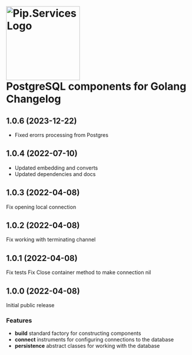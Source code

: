 # <img src="https://uploads-ssl.webflow.com/5ea5d3315186cf5ec60c3ee4/5edf1c94ce4c859f2b188094_logo.svg" alt="Pip.Services Logo" width="200"> <br/> PostgreSQL components for Golang Changelog

## <a name="1.0.6"></a> 1.0.6 (2023-12-22)
- Fixed erorrs processing from Postgres

## <a name="1.0.4"></a> 1.0.4 (2022-07-10)

- Updated embedding and converts
- Updated dependencies and docs

## <a name="1.0.3"></a> 1.0.3 (2022-04-08)

Fix opening local connection

## <a name="1.0.2"></a> 1.0.2 (2022-04-08)

Fix working with terminating channel

## <a name="1.0.1"></a> 1.0.1 (2022-04-08)

Fix tests
Fix Close container method to make connection nil

## <a name="1.0.0"></a> 1.0.0 (2022-04-08) 

Initial public release

### Features
* **build** standard factory for constructing components
* **connect** instruments for configuring connections to the database
* **persistence** abstract classes for working with the database

